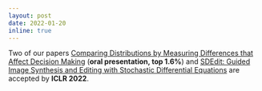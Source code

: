 ```yaml
---
layout: post
date: 2022-01-20
inline: true
---
```


Two of our papers <a href="https://openreview.net/pdf?id=KB5onONJIAU">Comparing Distributions by Measuring Differences that Affect Decision Making</a> (**oral presentation, top 1.6%**) and <a href="https://sde-image-editing.github.io/">SDEdit: Guided Image Synthesis and Editing with Stochastic Differential Equations</a> are accepted by **ICLR 2022**.
